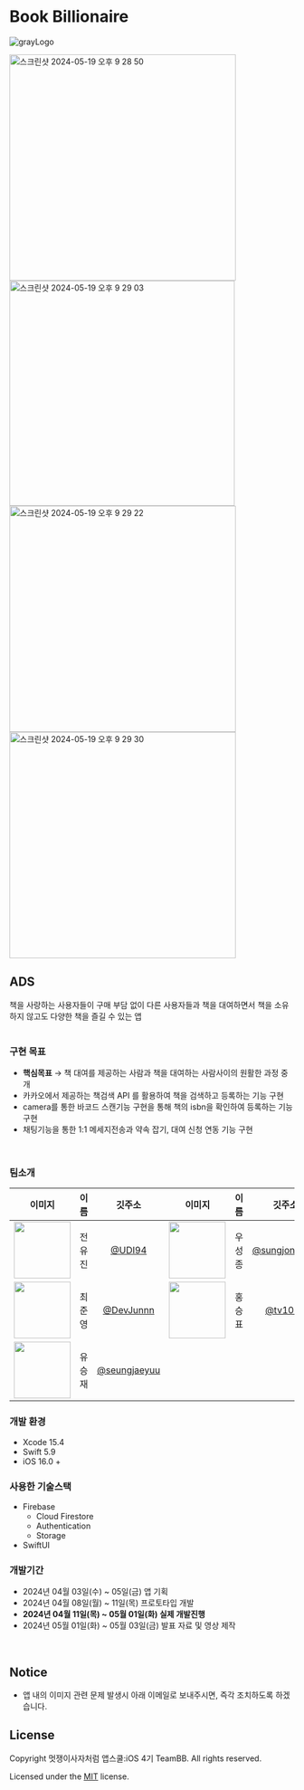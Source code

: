 # Book Billionaire
![grayLogo](https://github.com/APP-iOS4/BookBillionaire/assets/145957641/7a89984e-6f62-471b-b39c-4cbb1b2aa77f)

<img width="400" alt="스크린샷 2024-05-19 오후 9 28 50" src="https://github.com/APP-iOS4/BookBillionaire/assets/145957641/34074dee-0aac-408f-9bed-eb7c6ca17c78">
<img width="398" alt="스크린샷 2024-05-19 오후 9 29 03" src="https://github.com/APP-iOS4/BookBillionaire/assets/145957641/50f278cb-f3e7-41b7-8062-75b54f5418c6">
<img width="400" alt="스크린샷 2024-05-19 오후 9 29 22" src="https://github.com/APP-iOS4/BookBillionaire/assets/145957641/45b7b0f5-d7cb-4433-9834-251c41f84e10">
<img width="400" alt="스크린샷 2024-05-19 오후 9 29 30" src="https://github.com/APP-iOS4/BookBillionaire/assets/145957641/1ffa516a-c571-46b6-aab1-331e92335cbb">
<br>

## ADS
책을 사랑하는 사용자들이 구매 부담 없이 다른 사용자들과 책을 대여하면서 책을 소유하지 않고도 다양한 책을 즐길 수 있는 앱
<br><br>

### 구현 목표
- **핵심목표** → 책 대여를 제공하는 사람과 책을 대여하는 사람사이의 원활한 과정 중개
- 카카오에서 제공하는 책검색 API 를 활용하여 책을 검색하고 등록하는 기능 구현
- camera를 통한 바코드 스캔기능 구현을 통해 책의 isbn을 확인하여 등록하는 기능 구현
- 채팅기능을 통한 1:1 메세지전송과 약속 잡기, 대여 신청 연동 기능 구현
<br>

### 팀소개
|이미지|이름|깃주소|이미지|이름|깃주소|
|:---:|:---:|:---:|:---:|:---:|:---:
|<img src="https://github.com/APP-iOS4/project3-team-f-Bamyanggang-prototype/assets/145957641/92d75db7-52bd-421e-a11a-fc62675ad7c7" height="100">|전유진|[@UDI94](https://github.com/UDI94)|<img src="https://avatars.githubusercontent.com/u/147501980?v=4" height="100">|우성종|[@sungjongwoo](https://github.com/sungjongwoo)|
|<img src="https://avatars.githubusercontent.com/u/148533329?v=4" height="100">|최준영|[@DevJunnn](https://github.com/DevJunnn)|<img src="https://avatars.githubusercontent.com/u/62321931?s=400&u=584a7d9a32b80a6f86dbb3d0b1a0a90953cd8a93&v=4" height="100">|홍승표|[@tv1039](https://github.com/tv1039)|
|<img src="https://avatars.githubusercontent.com/u/152110747?v=4" height="100">|유승재|[@seungjaeyuu](https://github.com/seungjaeyuu)|

### 개발 환경
- Xcode 15.4
- Swift 5.9
- iOS 16.0 +

### 사용한 기술스택
- Firebase
  - Cloud Firestore
  - Authentication
  - Storage
- SwiftUI

### 개발기간
- 2024년 04월 03일(수) ~ 05일(금) 앱 기획
- 2024년 04월 08일(월) ~ 11일(목) 프로토타입 개발
- **2024년 04월 11일(목) ~ 05월 01일(화) 실제 개발진행**
- 2024년 05월 01일(화) ~ 05월 03일(금) 발표 자료 및 영상 제작
<br>

## Notice
- 앱 내의 이미지 관련 문제 발생시 아래 이메일로 보내주시면, 즉각 조치하도록 하겠습니다.

## License
Copyright 멋쟁이사자처럼 앱스쿨:iOS 4기 TeamBB. All rights reserved.

Licensed under the [MIT](LICENSE) license.

